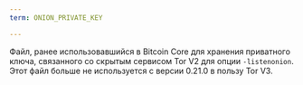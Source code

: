 ```yaml
---
term: ONION_PRIVATE_KEY

---
```

Файл, ранее использовавшийся в Bitcoin Core для хранения приватного ключа, связанного со скрытым сервисом Tor V2 для опции `-listenonion`. Этот файл больше не используется с версии 0.21.0 в пользу Tor V3.